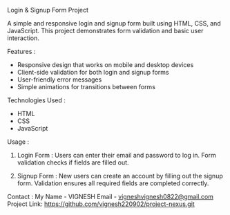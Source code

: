 Login & Signup Form Project

A simple and responsive login and signup form built using HTML, CSS, and JavaScript. This project demonstrates form validation and basic user interaction.

Features :

 * Responsive design that works on mobile and desktop devices
 * Client-side validation for both login and signup forms
 * User-friendly error messages
 * Simple animations for transitions between forms

Technologies Used :
 * HTML
 * CSS
 * JavaScript

Usage :

1. Login Form : Users can enter their email and password to log in. Form validation checks if fields are filled out.

2. Signup Form : New users can create an account by filling out the signup form. Validation ensures all required fields are completed correctly.

Contact :
My Name - VIGNESH
Email   - vigneshvignesh0822@gmail.com
Project Link: https://github.com/vignesh220902/project-nexus.git
